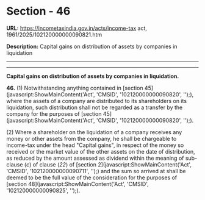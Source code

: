 # Section - 46

**URL:** https://incometaxindia.gov.in/acts/income-tax act, 1961/2025/102120000000090821.htm

**Description:** Capital gains on distribution of assets by companies in liquidation

---

****

**Capital gains on distribution of assets by companies in liquidation.**

**46.** (1) Notwithstanding anything contained in [section 45](javascript:ShowMainContent\('Act', 'CMSID', '102120000000090820', ''\);), where the assets of a company are distributed to its shareholders on its liquidation, such distribution shall not be regarded as a transfer by the company for the purposes of [section 45](javascript:ShowMainContent\('Act', 'CMSID', '102120000000090820', ''\);).

(2) Where a shareholder on the liquidation of a company receives any money or other assets from the company, he shall be chargeable to income-tax under the head "Capital gains", in respect of the money so received or the market value of the other assets on the date of distribution, as reduced by the amount assessed as dividend within the meaning of sub-clause (_c_) of clause (_22_) of [section 2](javascript:ShowMainContent\('Act', 'CMSID', '102120000000090711', ''\);) and the sum so arrived at shall be deemed to be the full value of the consideration for the purposes of [section 48](javascript:ShowMainContent\('Act', 'CMSID', '102120000000090825', ''\);).